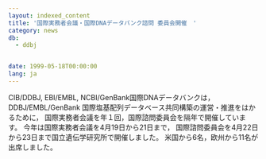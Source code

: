 ```yaml
---
layout: indexed_content
title: '国際実務者会議・国際DNAデータバンク諮問 委員会開催　'
category: news
db:
  - ddbj


date: 1999-05-18T00:00:00
lang: ja
---
```


CIB/DDBJ, EBI/EMBL, NCBI/GenBank国際DNAデータバンクは，DDBJ/EMBL/GenBank 国際塩基配列データベース共同構築の運営・推進をはかるために， 国際実務者会議を年１回，国際諮問委員会を隔年で開催しています。 今年は国際実務者会議を4月19日から21日まで， 国際諮問委員会を4月22日から23日まで国立遺伝学研究所で開催しました。 米国から6名，欧州から11名が出席しました。
